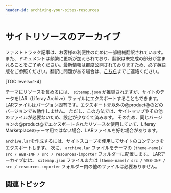 ```yaml
---
header-id: archiving-your-sites-resources
---
```


# サイトリソースのアーカイブ

<p class="alert alert-info"><span class="wysiwyg-color-blue120">ファストトラック記事は、お客様の利便性のために一部機械翻訳されています。また、ドキュメントは頻繁に更新が加えられており、翻訳は未完成の部分が含まれることをご了承ください。最新情報は都度公開されておりますため、必ず英語版をご参照ください。翻訳に問題がある場合は、<a href="mailto:support-content-jp@liferay.com">こちら</a>までご連絡ください。</span></p>

[TOC levels=1-4]

テーマにリソースを含めるには、 `sitemap.json` が推奨されますが、サイトのデータをLAR（Liferay Archive）ファイルにエクスポートすることもできます。 LARファイルはバージョン固有です。エクスポート元以外の@product@のどのバージョンでも動作しません。 ただし、この方法では、サイトマップやその他のファイルが必要ないため、設定が少なくて済みます。 そのため、同じバージョンの@product@でエクスポートされたリソースを使用していて、Liferay Marketplaceのテーマ用ではない場合、LARファイルを好む場合があります。

`archive.lar`を作成するには、サイトスコープを使用してサイトのコンテンツをエクスポートします。 次に、 `archive.lar` ファイルをテーマの `[theme-name]/ src / WEB-INF / src / resources-importer` フォルダーに配置します。 LARアーカイブには、 `sitemap.json` ファイルまたは `[theme-name]/ src / WEB-INF / src / resources-importer` フォルダー内の他のファイルは必要ありません。

## 関連トピック
